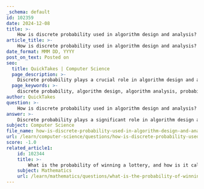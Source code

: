 ```yaml
---
_schema: default
id: 102359
date: 2024-12-08
title: >-
    How is discrete probability used in algorithm design and analysis?
article_title: >-
    How is discrete probability used in algorithm design and analysis?
date_format: MMM DD, YYYY
post_on_text: Posted on
seo:
  title: QuickTakes | Computer Science
  page_description: >-
    Discrete probability plays a crucial role in algorithm design and analysis by allowing for probabilistic assessments of algorithm performance, enabling the creation of randomized algorithms, optimizing algorithms through probabilistic techniques, and applying these concepts across various fields like machine learning and network design.
  page_keywords: >-
    discrete probability, algorithm design, algorithm analysis, probabilistic analysis, randomized algorithms, average-case analysis, computational complexity, performance metrics, machine learning, optimization, network design, Markov chains, random walks
author: QuickTakes
question: >-
    How is discrete probability used in algorithm design and analysis?
answer: >-
    Discrete probability plays a significant role in algorithm design and analysis, influencing various aspects of computational theory and practical applications. Here are some key ways in which discrete probability is utilized:\n\n1. **Probabilistic Analysis of Algorithms**: This approach estimates the computational complexity of algorithms based on the assumption of a probabilistic distribution of inputs. By analyzing the "typical" behavior of algorithms rather than their worst-case scenarios, researchers can derive more realistic performance metrics. For instance, the average-case analysis of sorting algorithms often relies on the assumption that the input is randomly ordered.\n\n2. **Randomized Algorithms**: These algorithms incorporate random choices in their logic, which can lead to more efficient solutions for certain problems. The performance of randomized algorithms is often analyzed using discrete probability, as the time and space complexity can be treated as random variables. This allows for the development of algorithms that can outperform deterministic counterparts in specific scenarios, such as randomized quicksort.\n\n3. **Designing Efficient Algorithms**: Discrete probability aids in the design of algorithms by providing tools to analyze and optimize their performance. Techniques such as randomized rounding and hashing are grounded in probabilistic principles, allowing for the creation of algorithms that can handle large datasets or complex structures more effectively.\n\n4. **Applications in Various Domains**: The intersection of probability and algorithms has been fruitful in fields such as machine learning, optimization, and network design. For example, in machine learning, probabilistic models are used to make predictions based on uncertain data, while in network design, algorithms that utilize probabilistic methods can optimize routing and resource allocation.\n\n5. **Complex Probability Problems**: Discrete probability also helps in solving complex problems that arise in algorithm analysis, such as those involving Markov chains and random walks. These concepts are essential for understanding the behavior of algorithms in stochastic environments.\n\nIn summary, discrete probability provides a foundational framework for analyzing and designing algorithms, enabling researchers and practitioners to develop more efficient and effective computational solutions across various domains.
subject: Computer Science
file_name: how-is-discrete-probability-used-in-algorithm-design-and-analysis.md
url: /learn/computer-science/questions/how-is-discrete-probability-used-in-algorithm-design-and-analysis
score: -1.0
related_article1:
    id: 102344
    title: >-
        What is the probability of winning a lottery, and how is it calculated?
    subject: Mathematics
    url: /learn/mathematics/questions/what-is-the-probability-of-winning-a-lottery-and-how-is-it-calculated
---
```


&nbsp;